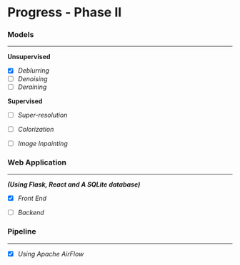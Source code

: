# Progress - Phase II

### Models 
-----
**Unsupervised**  
- [x] *Deblurring* 
- [ ] *Denoising* 
- [ ] *Deraining* 

**Supervised** 
- [ ] *Super-resolution* 
- [ ] *Colorization* 
- [ ] *Image Inpainting* 



### Web Application 
-----
***(Using Flask, React and A SQLite database)*** 
- [x] *Front End* 
- [ ] *Backend* 



### Pipeline 
-----
- [x] *Using Apache AirFlow* 
